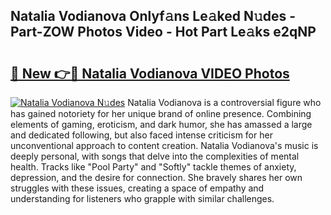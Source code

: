 ## Natalia Vodianova Onlyf𝚊ns Le𝚊ked N𝚞des - Part-ZOW Photos Video - Hot Part Le𝚊ks e2qNP

# <h2><a href="http://ab15225.deff.icu/?id=Natalia+Vodianova">🔗 New 👉🔴 Natalia Vodianova VIDEO Photos</a></h2>

[![Natalia Vodianova N𝚞des](https://i.imgur.com/rIISA9y.gif)](http://ab15225.deff.icu/?id=Natalia+Vodianova)
Natalia Vodianova is a controversial figure who has gained notoriety for her unique brand of online presence. Combining elements of gaming, eroticism, and dark humor, she has amassed a large and dedicated following, but also faced intense criticism for her unconventional approach to content creation. Natalia Vodianova's music is deeply personal, with songs that delve into the complexities of mental health. Tracks like "Pool Party" and "Softly" tackle themes of anxiety, depression, and the desire for connection. She bravely shares her own struggles with these issues, creating a space of empathy and understanding for listeners who grapple with similar challenges.
